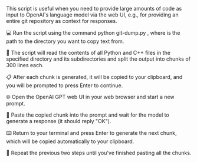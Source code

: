 This script is useful when you need to provide large amounts of code as input to OpenAI's language model via the web UI, e.g., for providing an entire git repository as context for responses.

💻 Run the script using the command python git-dump.py <directory>, where <directory> is the path to the directory you want to copy text from.

📁 The script will read the contents of all Python and C++ files in the specified directory and its subdirectories and split the output into chunks of 300 lines each.

📋 After each chunk is generated, it will be copied to your clipboard, and you will be prompted to press Enter to continue.

🌐 Open the OpenAI GPT web UI in your web browser and start a new prompt.

📑 Paste the copied chunk into the prompt and wait for the model to generate a response (it should reply "OK").

⌨️ Return to your terminal and press Enter to generate the next chunk, which will be copied automatically to your clipboard.

🔄 Repeat the previous two steps until you've finished pasting all the chunks.

